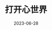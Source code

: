 ---
layout: movie-review
title: 打开心世界
description: >
category: 电影
img: assets/img/movie/2023/da_kai_xin_shi_jie.webp
star: 3
date: 2023-06-28
---